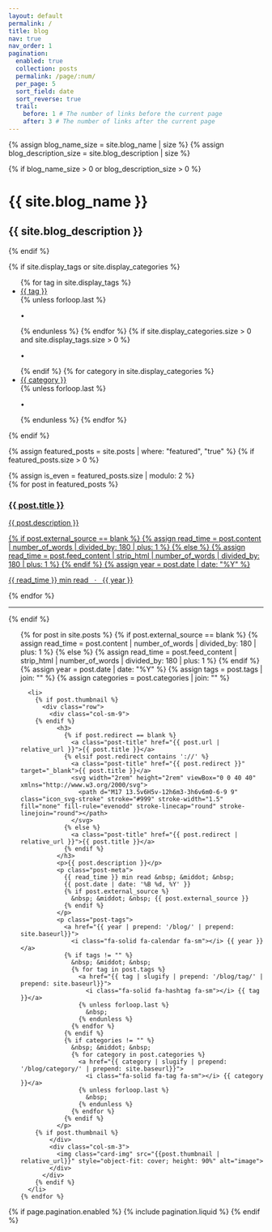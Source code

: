 ```yaml
---
layout: default
permalink: /
title: blog
nav: true
nav_order: 1
pagination:
  enabled: true
  collection: posts
  permalink: /page/:num/
  per_page: 5
  sort_field: date
  sort_reverse: true
  trail:
    before: 1 # The number of links before the current page
    after: 3 # The number of links after the current page
---
```


<div class="post">

{% assign blog_name_size = site.blog_name | size %}
{% assign blog_description_size = site.blog_description | size %}

{% if blog_name_size > 0 or blog_description_size > 0 %}

<div class="header-bar">
<h1>{{ site.blog_name }}</h1>
<h2>{{ site.blog_description }}</h2>
</div>
{% endif %}

{% if site.display_tags or site.display_categories %}

<div class="tag-category-list">
<ul class="p-0 m-0">
{% for tag in site.display_tags %}
<li>
<i class="fa-solid fa-hashtag fa-sm"></i> <a href="{{ tag | slugify | prepend: '/blog/tag/' | relative_url }}">{{ tag }}</a>
</li>
{% unless forloop.last %}
<p>&bull;</p>
{% endunless %}
{% endfor %}
{% if site.display_categories.size > 0 and site.display_tags.size > 0 %}
<p>&bull;</p>
{% endif %}
{% for category in site.display_categories %}
<li>
<i class="fa-solid fa-tag fa-sm"></i> <a href="{{ category | slugify | prepend: '/blog/category/' | relative_url }}">{{ category }}</a>
</li>
{% unless forloop.last %}
<p>&bull;</p>
{% endunless %}
{% endfor %}
</ul>
</div>
{% endif %}

{% assign featured_posts = site.posts | where: "featured", "true" %}
{% if featured_posts.size > 0 %}
<br>

<div class="container featured-posts">
{% assign is_even = featured_posts.size | modulo: 2 %}
<div class="row row-cols-{% if featured_posts.size <= 2 or is_even == 0 %}2{% else %}3{% endif %}">
{% for post in featured_posts %}
<div class="col mb-4">
<a href="{{ post.url | relative_url }}">
<div class="card hoverable">
<div class="row g-0">
<div class="col-md-12">
<div class="card-body">
<div class="float-right">
<i class="fa-solid fa-thumbtack fa-xs"></i>
</div>
<h3 class="card-title">{{ post.title }}</h3>
<p class="card-text">{{ post.description }}</p>
{% if post.external_source == blank %}
{% assign read_time = post.content | number_of_words | divided_by: 180 | plus: 1 %}
{% else %}
{% assign read_time = post.feed_content | strip_html | number_of_words | divided_by: 180 | plus: 1 %}
{% endif %}
{% assign year = post.date | date: "%Y" %}
<p class="post-meta">
{{ read_time }} min read &nbsp; &middot; &nbsp;
<a href="{{ year | prepend: '/blog/' | prepend: site.baseurl}}">
<i class="fa-solid fa-calendar fa-sm"></i> {{ year }} </a>
</p>
</div>
</div>
</div>
</div>
</a>
</div>
{% endfor %}
</div>
</div>
<hr>
{% endif %}

  <ul class="post-list">
    {% for post in site.posts %}
      {% if post.external_source == blank %}
        {% assign read_time = post.content | number_of_words | divided_by: 180 | plus: 1 %}
      {% else %}
        {% assign read_time = post.feed_content | strip_html | number_of_words | divided_by: 180 | plus: 1 %}
      {% endif %}
      {% assign year = post.date | date: "%Y" %}
      {% assign tags = post.tags | join: "" %}
      {% assign categories = post.categories | join: "" %}

      <li>
        {% if post.thumbnail %}
          <div class="row">
            <div class="col-sm-9">
        {% endif %}
              <h3>
                {% if post.redirect == blank %}
                  <a class="post-title" href="{{ post.url | relative_url }}">{{ post.title }}</a>
                {% elsif post.redirect contains '://' %}
                  <a class="post-title" href="{{ post.redirect }}" target="_blank">{{ post.title }}</a>
                  <svg width="2rem" height="2rem" viewBox="0 0 40 40" xmlns="http://www.w3.org/2000/svg">
                    <path d="M17 13.5v6H5v-12h6m3-3h6v6m0-6-9 9" class="icon_svg-stroke" stroke="#999" stroke-width="1.5" fill="none" fill-rule="evenodd" stroke-linecap="round" stroke-linejoin="round"></path>
                  </svg>
                {% else %}
                  <a class="post-title" href="{{ post.redirect | relative_url }}">{{ post.title }}</a>
                {% endif %}
              </h3>
              <p>{{ post.description }}</p>
              <p class="post-meta">
                {{ read_time }} min read &nbsp; &middot; &nbsp;
                {{ post.date | date: '%B %d, %Y' }}
                {% if post.external_source %}
                  &nbsp; &middot; &nbsp; {{ post.external_source }}
                {% endif %}
              </p>
              <p class="post-tags">
                <a href="{{ year | prepend: '/blog/' | prepend: site.baseurl}}">
                  <i class="fa-solid fa-calendar fa-sm"></i> {{ year }} </a>
                {% if tags != "" %}
                  &nbsp; &middot; &nbsp;
                  {% for tag in post.tags %}
                    <a href="{{ tag | slugify | prepend: '/blog/tag/' | prepend: site.baseurl}}">
                      <i class="fa-solid fa-hashtag fa-sm"></i> {{ tag }}</a>
                    {% unless forloop.last %}
                      &nbsp;
                    {% endunless %}
                  {% endfor %}
                {% endif %}
                {% if categories != "" %}
                  &nbsp; &middot; &nbsp;
                  {% for category in post.categories %}
                    <a href="{{ category | slugify | prepend: '/blog/category/' | prepend: site.baseurl}}">
                      <i class="fa-solid fa-tag fa-sm"></i> {{ category }}</a>
                    {% unless forloop.last %}
                      &nbsp;
                    {% endunless %}
                  {% endfor %}
                {% endif %}
              </p>
        {% if post.thumbnail %}
            </div>
            <div class="col-sm-3">
              <img class="card-img" src="{{post.thumbnail | relative_url}}" style="object-fit: cover; height: 90%" alt="image">
            </div>
          </div>
        {% endif %}
      </li>
    {% endfor %}

  </ul>

{% if page.pagination.enabled %}
{% include pagination.liquid %}
{% endif %}

</div>

